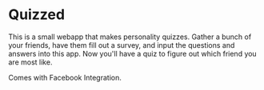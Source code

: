 Quizzed
=======

This is a small webapp that makes personality quizzes. Gather a bunch of your friends, have them fill out a survey, 
and input the questions and answers into this app. Now you'll have a quiz to figure out which friend you are most like.

Comes with Facebook Integration. 
